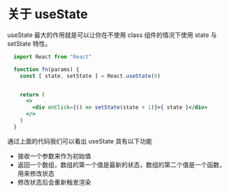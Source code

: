 # 关于 useState
useState 最大的作用就是可以让你在不使用 class 组件的情况下使用 state 与 setState 特性。

```jsx
  import React from "React"

  function fn(params) {
    const [ state, setState ] = React.useState(0)


    return (
      <>
        <div onClick={() => setState(state + 1)}>{ state }</div>
      </>
    )
  }
```

通过上面的代码我们可以看出 useState 具有以下功能
- 接收一个参数来作为初始值
- 返回一个数组，数组的第一个值是最新的状态，数组的第二个值是一个函数，用来修改状态
- 修改状态后会重新触发渲染
